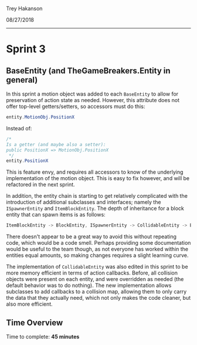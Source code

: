 Trey Hakanson

08/27/2018

---

# Sprint 3

## BaseEntity (and TheGameBreakers.Entity in general)

In this sprint a motion object was added to each `BaseEntity` to allow for preservation of action state as needed. However, this attribute does not offer top-level getters/setters, so accessors must do this:

```cs
entity.MotionObj.PositionX
```

Instead of:

```cs
/*
Is a getter (and maybe also a setter):
public PositionX => MotionObj.PositionX
 */
entity.PositionX
```

This is feature envy, and requires all accessors to know of the underlying implementation of the motion object. This is easy to fix however, and will be refactored in the next sprint.

In addition, the entity chain is starting to get relatively complicated with the introduction of additional subclasses and interfaces; namely the `ISpawnerEntity` and `ItemBlockEntity`. The depth of inheritance for a block entity that can spawn items is as follows:

```cs
ItemBlockEntity -> BlockEntity, ISpawnerEntity -> CollidableEntity -> BaseEntity
```

There doesn't appear to be a great way to avoid this without repeating code, which would be a code smell. Perhaps providing some documentation would be useful to the team though, as not everyone has worked within the entities equal amounts, so making changes requires a slight learning curve.

The implementation of `CollidableEntity` was also edited in this sprint to be more memory efficient in terms of action callbacks. Before, all collision objects were present on each entity, and were overridden as needed (the default behavior was to do nothing). The new implementation allows subclasses to add callbacks to a collision map, allowing them to only carry the data that they actually need, which not only makes the code cleaner, but also more efficient.

## Time Overview

Time to complete: **45 minutes**
